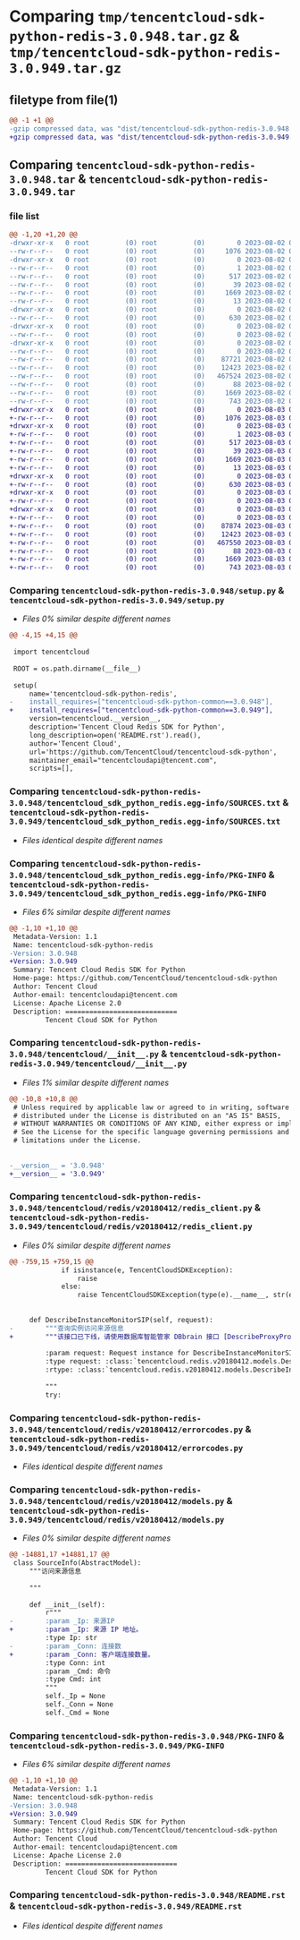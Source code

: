 # Comparing `tmp/tencentcloud-sdk-python-redis-3.0.948.tar.gz` & `tmp/tencentcloud-sdk-python-redis-3.0.949.tar.gz`

## filetype from file(1)

```diff
@@ -1 +1 @@
-gzip compressed data, was "dist/tencentcloud-sdk-python-redis-3.0.948.tar", last modified: Wed Aug  2 00:35:40 2023, max compression
+gzip compressed data, was "dist/tencentcloud-sdk-python-redis-3.0.949.tar", last modified: Thu Aug  3 00:31:50 2023, max compression
```

## Comparing `tencentcloud-sdk-python-redis-3.0.948.tar` & `tencentcloud-sdk-python-redis-3.0.949.tar`

### file list

```diff
@@ -1,20 +1,20 @@
-drwxr-xr-x   0 root         (0) root         (0)        0 2023-08-02 00:35:40.000000 tencentcloud-sdk-python-redis-3.0.948/
--rw-r--r--   0 root         (0) root         (0)     1076 2023-08-02 00:35:40.000000 tencentcloud-sdk-python-redis-3.0.948/setup.py
-drwxr-xr-x   0 root         (0) root         (0)        0 2023-08-02 00:35:40.000000 tencentcloud-sdk-python-redis-3.0.948/tencentcloud_sdk_python_redis.egg-info/
--rw-r--r--   0 root         (0) root         (0)        1 2023-08-02 00:35:40.000000 tencentcloud-sdk-python-redis-3.0.948/tencentcloud_sdk_python_redis.egg-info/dependency_links.txt
--rw-r--r--   0 root         (0) root         (0)      517 2023-08-02 00:35:40.000000 tencentcloud-sdk-python-redis-3.0.948/tencentcloud_sdk_python_redis.egg-info/SOURCES.txt
--rw-r--r--   0 root         (0) root         (0)       39 2023-08-02 00:35:40.000000 tencentcloud-sdk-python-redis-3.0.948/tencentcloud_sdk_python_redis.egg-info/requires.txt
--rw-r--r--   0 root         (0) root         (0)     1669 2023-08-02 00:35:40.000000 tencentcloud-sdk-python-redis-3.0.948/tencentcloud_sdk_python_redis.egg-info/PKG-INFO
--rw-r--r--   0 root         (0) root         (0)       13 2023-08-02 00:35:40.000000 tencentcloud-sdk-python-redis-3.0.948/tencentcloud_sdk_python_redis.egg-info/top_level.txt
-drwxr-xr-x   0 root         (0) root         (0)        0 2023-08-02 00:35:40.000000 tencentcloud-sdk-python-redis-3.0.948/tencentcloud/
--rw-r--r--   0 root         (0) root         (0)      630 2023-08-02 00:35:40.000000 tencentcloud-sdk-python-redis-3.0.948/tencentcloud/__init__.py
-drwxr-xr-x   0 root         (0) root         (0)        0 2023-08-02 00:35:40.000000 tencentcloud-sdk-python-redis-3.0.948/tencentcloud/redis/
--rw-r--r--   0 root         (0) root         (0)        0 2023-08-02 00:35:40.000000 tencentcloud-sdk-python-redis-3.0.948/tencentcloud/redis/__init__.py
-drwxr-xr-x   0 root         (0) root         (0)        0 2023-08-02 00:35:40.000000 tencentcloud-sdk-python-redis-3.0.948/tencentcloud/redis/v20180412/
--rw-r--r--   0 root         (0) root         (0)        0 2023-08-02 00:35:40.000000 tencentcloud-sdk-python-redis-3.0.948/tencentcloud/redis/v20180412/__init__.py
--rw-r--r--   0 root         (0) root         (0)    87721 2023-08-02 00:35:40.000000 tencentcloud-sdk-python-redis-3.0.948/tencentcloud/redis/v20180412/redis_client.py
--rw-r--r--   0 root         (0) root         (0)    12423 2023-08-02 00:35:40.000000 tencentcloud-sdk-python-redis-3.0.948/tencentcloud/redis/v20180412/errorcodes.py
--rw-r--r--   0 root         (0) root         (0)   467524 2023-08-02 00:35:40.000000 tencentcloud-sdk-python-redis-3.0.948/tencentcloud/redis/v20180412/models.py
--rw-r--r--   0 root         (0) root         (0)       88 2023-08-02 00:35:40.000000 tencentcloud-sdk-python-redis-3.0.948/setup.cfg
--rw-r--r--   0 root         (0) root         (0)     1669 2023-08-02 00:35:40.000000 tencentcloud-sdk-python-redis-3.0.948/PKG-INFO
--rw-r--r--   0 root         (0) root         (0)      743 2023-08-02 00:35:40.000000 tencentcloud-sdk-python-redis-3.0.948/README.rst
+drwxr-xr-x   0 root         (0) root         (0)        0 2023-08-03 00:31:50.000000 tencentcloud-sdk-python-redis-3.0.949/
+-rw-r--r--   0 root         (0) root         (0)     1076 2023-08-03 00:31:46.000000 tencentcloud-sdk-python-redis-3.0.949/setup.py
+drwxr-xr-x   0 root         (0) root         (0)        0 2023-08-03 00:31:50.000000 tencentcloud-sdk-python-redis-3.0.949/tencentcloud_sdk_python_redis.egg-info/
+-rw-r--r--   0 root         (0) root         (0)        1 2023-08-03 00:31:49.000000 tencentcloud-sdk-python-redis-3.0.949/tencentcloud_sdk_python_redis.egg-info/dependency_links.txt
+-rw-r--r--   0 root         (0) root         (0)      517 2023-08-03 00:31:49.000000 tencentcloud-sdk-python-redis-3.0.949/tencentcloud_sdk_python_redis.egg-info/SOURCES.txt
+-rw-r--r--   0 root         (0) root         (0)       39 2023-08-03 00:31:49.000000 tencentcloud-sdk-python-redis-3.0.949/tencentcloud_sdk_python_redis.egg-info/requires.txt
+-rw-r--r--   0 root         (0) root         (0)     1669 2023-08-03 00:31:49.000000 tencentcloud-sdk-python-redis-3.0.949/tencentcloud_sdk_python_redis.egg-info/PKG-INFO
+-rw-r--r--   0 root         (0) root         (0)       13 2023-08-03 00:31:49.000000 tencentcloud-sdk-python-redis-3.0.949/tencentcloud_sdk_python_redis.egg-info/top_level.txt
+drwxr-xr-x   0 root         (0) root         (0)        0 2023-08-03 00:31:50.000000 tencentcloud-sdk-python-redis-3.0.949/tencentcloud/
+-rw-r--r--   0 root         (0) root         (0)      630 2023-08-03 00:31:46.000000 tencentcloud-sdk-python-redis-3.0.949/tencentcloud/__init__.py
+drwxr-xr-x   0 root         (0) root         (0)        0 2023-08-03 00:31:50.000000 tencentcloud-sdk-python-redis-3.0.949/tencentcloud/redis/
+-rw-r--r--   0 root         (0) root         (0)        0 2023-08-03 00:31:46.000000 tencentcloud-sdk-python-redis-3.0.949/tencentcloud/redis/__init__.py
+drwxr-xr-x   0 root         (0) root         (0)        0 2023-08-03 00:31:50.000000 tencentcloud-sdk-python-redis-3.0.949/tencentcloud/redis/v20180412/
+-rw-r--r--   0 root         (0) root         (0)        0 2023-08-03 00:31:46.000000 tencentcloud-sdk-python-redis-3.0.949/tencentcloud/redis/v20180412/__init__.py
+-rw-r--r--   0 root         (0) root         (0)    87874 2023-08-03 00:31:46.000000 tencentcloud-sdk-python-redis-3.0.949/tencentcloud/redis/v20180412/redis_client.py
+-rw-r--r--   0 root         (0) root         (0)    12423 2023-08-03 00:31:46.000000 tencentcloud-sdk-python-redis-3.0.949/tencentcloud/redis/v20180412/errorcodes.py
+-rw-r--r--   0 root         (0) root         (0)   467550 2023-08-03 00:31:46.000000 tencentcloud-sdk-python-redis-3.0.949/tencentcloud/redis/v20180412/models.py
+-rw-r--r--   0 root         (0) root         (0)       88 2023-08-03 00:31:50.000000 tencentcloud-sdk-python-redis-3.0.949/setup.cfg
+-rw-r--r--   0 root         (0) root         (0)     1669 2023-08-03 00:31:50.000000 tencentcloud-sdk-python-redis-3.0.949/PKG-INFO
+-rw-r--r--   0 root         (0) root         (0)      743 2023-08-03 00:31:46.000000 tencentcloud-sdk-python-redis-3.0.949/README.rst
```

### Comparing `tencentcloud-sdk-python-redis-3.0.948/setup.py` & `tencentcloud-sdk-python-redis-3.0.949/setup.py`

 * *Files 0% similar despite different names*

```diff
@@ -4,15 +4,15 @@
 
 import tencentcloud
 
 ROOT = os.path.dirname(__file__)
 
 setup(
     name='tencentcloud-sdk-python-redis',
-    install_requires=["tencentcloud-sdk-python-common==3.0.948"],
+    install_requires=["tencentcloud-sdk-python-common==3.0.949"],
     version=tencentcloud.__version__,
     description='Tencent Cloud Redis SDK for Python',
     long_description=open('README.rst').read(),
     author='Tencent Cloud',
     url='https://github.com/TencentCloud/tencentcloud-sdk-python',
     maintainer_email="tencentcloudapi@tencent.com",
     scripts=[],
```

### Comparing `tencentcloud-sdk-python-redis-3.0.948/tencentcloud_sdk_python_redis.egg-info/SOURCES.txt` & `tencentcloud-sdk-python-redis-3.0.949/tencentcloud_sdk_python_redis.egg-info/SOURCES.txt`

 * *Files identical despite different names*

### Comparing `tencentcloud-sdk-python-redis-3.0.948/tencentcloud_sdk_python_redis.egg-info/PKG-INFO` & `tencentcloud-sdk-python-redis-3.0.949/tencentcloud_sdk_python_redis.egg-info/PKG-INFO`

 * *Files 6% similar despite different names*

```diff
@@ -1,10 +1,10 @@
 Metadata-Version: 1.1
 Name: tencentcloud-sdk-python-redis
-Version: 3.0.948
+Version: 3.0.949
 Summary: Tencent Cloud Redis SDK for Python
 Home-page: https://github.com/TencentCloud/tencentcloud-sdk-python
 Author: Tencent Cloud
 Author-email: tencentcloudapi@tencent.com
 License: Apache License 2.0
 Description: ============================
         Tencent Cloud SDK for Python
```

### Comparing `tencentcloud-sdk-python-redis-3.0.948/tencentcloud/__init__.py` & `tencentcloud-sdk-python-redis-3.0.949/tencentcloud/__init__.py`

 * *Files 1% similar despite different names*

```diff
@@ -10,8 +10,8 @@
 # Unless required by applicable law or agreed to in writing, software
 # distributed under the License is distributed on an "AS IS" BASIS,
 # WITHOUT WARRANTIES OR CONDITIONS OF ANY KIND, either express or implied.
 # See the License for the specific language governing permissions and
 # limitations under the License.
 
 
-__version__ = '3.0.948'
+__version__ = '3.0.949'
```

### Comparing `tencentcloud-sdk-python-redis-3.0.948/tencentcloud/redis/v20180412/redis_client.py` & `tencentcloud-sdk-python-redis-3.0.949/tencentcloud/redis/v20180412/redis_client.py`

 * *Files 0% similar despite different names*

```diff
@@ -759,15 +759,15 @@
             if isinstance(e, TencentCloudSDKException):
                 raise
             else:
                 raise TencentCloudSDKException(type(e).__name__, str(e))
 
 
     def DescribeInstanceMonitorSIP(self, request):
-        """查询实例访问来源信息
+        """该接口已下线，请使用数据库智能管家 DBbrain 接口 [DescribeProxyProcessStatistics] (https://cloud.tencent.com/document/product/1130/84544) 获取实例访问来源。
 
         :param request: Request instance for DescribeInstanceMonitorSIP.
         :type request: :class:`tencentcloud.redis.v20180412.models.DescribeInstanceMonitorSIPRequest`
         :rtype: :class:`tencentcloud.redis.v20180412.models.DescribeInstanceMonitorSIPResponse`
 
         """
         try:
```

### Comparing `tencentcloud-sdk-python-redis-3.0.948/tencentcloud/redis/v20180412/errorcodes.py` & `tencentcloud-sdk-python-redis-3.0.949/tencentcloud/redis/v20180412/errorcodes.py`

 * *Files identical despite different names*

### Comparing `tencentcloud-sdk-python-redis-3.0.948/tencentcloud/redis/v20180412/models.py` & `tencentcloud-sdk-python-redis-3.0.949/tencentcloud/redis/v20180412/models.py`

 * *Files 0% similar despite different names*

```diff
@@ -14881,17 +14881,17 @@
 class SourceInfo(AbstractModel):
     """访问来源信息
 
     """
 
     def __init__(self):
         r"""
-        :param _Ip: 来源IP
+        :param _Ip: 来源 IP 地址。
         :type Ip: str
-        :param _Conn: 连接数
+        :param _Conn: 客户端连接数量。
         :type Conn: int
         :param _Cmd: 命令
         :type Cmd: int
         """
         self._Ip = None
         self._Conn = None
         self._Cmd = None
```

### Comparing `tencentcloud-sdk-python-redis-3.0.948/PKG-INFO` & `tencentcloud-sdk-python-redis-3.0.949/PKG-INFO`

 * *Files 6% similar despite different names*

```diff
@@ -1,10 +1,10 @@
 Metadata-Version: 1.1
 Name: tencentcloud-sdk-python-redis
-Version: 3.0.948
+Version: 3.0.949
 Summary: Tencent Cloud Redis SDK for Python
 Home-page: https://github.com/TencentCloud/tencentcloud-sdk-python
 Author: Tencent Cloud
 Author-email: tencentcloudapi@tencent.com
 License: Apache License 2.0
 Description: ============================
         Tencent Cloud SDK for Python
```

### Comparing `tencentcloud-sdk-python-redis-3.0.948/README.rst` & `tencentcloud-sdk-python-redis-3.0.949/README.rst`

 * *Files identical despite different names*

